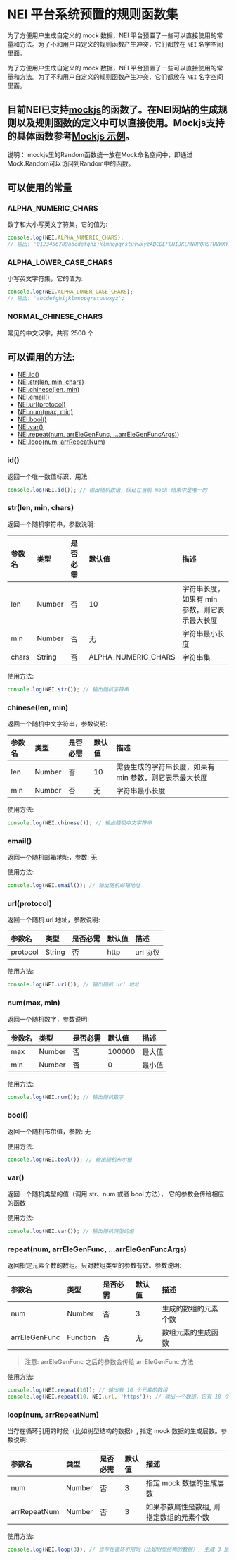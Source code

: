 # NEI 平台系统预置的规则函数集

为了方便用户生成自定义的 mock 数据，NEI 平台预置了一些可以直接使用的常量和方法。为了不和用户自定义的规则函数产生冲突，它们都放在 `NEI` 名字空间里面。

为了方便用户生成自定义的 mock 数据，NEI 平台预置了一些可以直接使用的常量和方法。为了不和用户自定义的规则函数产生冲突，它们都放在 `NEI` 名字空间里面。
## 目前NEI已支持[mockjs](http://mockjs.com/)的函数了。在NEI网站的生成规则以及规则函数的定义中可以直接使用。Mockjs支持的具体函数参考[Mockjs 示例](http://mockjs.com/examples.html)。

说明： mockjs里的Random函数统一放在Mock命名空间中，即通过Mock.Random可以访问到Random中的函数。

## 可以使用的常量

### ALPHA_NUMERIC_CHARS

数字和大小写英文字符集，它的值为:

```js
console.log(NEI.ALPHA_NUMERIC_CHARS);
// 输出: '0123456789abcdefghijklmnopqrstuvwxyzABCDEFGHIJKLMNOPQRSTUVWXYZ'
```

### ALPHA_LOWER_CASE_CHARS

小写英文字符集，它的值为:

```js
console.log(NEI.ALPHA_LOWER_CASE_CHARS);
// 输出: 'abcdefghijklmnopqrstuvwxyz';
```

### NORMAL_CHINESE_CHARS

常见的中文汉字，共有 2500 个


## 可以调用的方法:

* [NEI.id()](#id)
* [NEI.str(len, min, chars)](#strlen-min-chars)
* [NEI.chinese(len, min)](#chineselen-min)
* [NEI.email()](#email)
* [NEI.url(protocol)](#urlprotocol)
* [NEI.num(max, min)](#nummax-min)
* [NEI.bool()](#bool)
* [NEI.var()](#var)
* [NEI.repeat(num, arrEleGenFunc, ...arrEleGenFuncArgs)](#repeatnum-arrelegenfunc-arrelegenfuncargs))
* [NEI.loop(num, arrRepeatNum)](#loopnum-arrrepeatnum)

### id()
返回一个唯一数值标识，用法:

```js
console.log(NEI.id()); // 输出随机数值，保证在当前 mock 结果中是唯一的
```

### str(len, min, chars)
返回一个随机字符串，参数说明:

| 参数名 | 类型 | 是否必需 | 默认值 | 描述 |
| :--- | :--- | :--- | :--- | :--- |
| len | Number | 否 | 10 | 字符串长度，如果有 min 参数，则它表示最大长度 |
| min | Number | 否 | 无 | 字符串最小长度 |
| chars | String | 否 | ALPHA_NUMERIC_CHARS | 字符串集 |

使用方法:

```js
console.log(NEI.str()); // 输出随机字符串
```

### chinese(len, min)
返回一个随机中文字符串，参数说明:

| 参数名 | 类型 | 是否必需 | 默认值 | 描述 |
| :--- | :--- | :--- | :--- | :--- |
| len | Number | 否 | 10 | 需要生成的字符串长度，如果有 min 参数，则它表示最大长度 |
| min | Number | 否 | 无 | 字符串最小长度 |

使用方法:

```js
console.log(NEI.chinese()); // 输出随机中文字符串
```

### email()
返回一个随机邮箱地址，参数: 无

使用方法:

```js
console.log(NEI.email()); // 输出随机邮箱地址
```

### url(protocol)
返回一个随机 url 地址，参数说明:

| 参数名 | 类型 | 是否必需 | 默认值 | 描述 |
| :--- | :--- | :--- | :--- | :--- |
| protocol | String | 否 | http |  url 协议 |

使用方法:

```js
console.log(NEI.url()); // 输出随机 url 地址
```

### num(max, min)
返回一个随机数字，参数说明:

| 参数名 | 类型 | 是否必需 | 默认值 | 描述 |
| :--- | :--- | :--- | :--- | :--- |
| max | Number | 否 | 100000 |  最大值 |
| min | Number | 否 | 0 |  最小值 |

使用方法:

```js
console.log(NEI.num()); // 输出随机数字
```

### bool()
返回一个随机布尔值，参数: 无

使用方法:

```js
console.log(NEI.bool()); // 输出随机布尔值
```

### var()
返回一个随机类型的值（调用 str、num 或者 bool 方法）， 它的参数会传给相应的函数

使用方法:

```js
console.log(NEI.var()); // 输出随机类型的值
```

### repeat(num, arrEleGenFunc, ...arrEleGenFuncArgs)

返回指定元素个数的数组。只对数组类型的参数有效。参数说明:

| 参数名 | 类型 | 是否必需 | 默认值 | 描述 |
| :--- | :--- | :--- | :--- | :--- |
| num | Number | 否 | 3 | 生成的数组的元素个数 |
| arrEleGenFunc | Function | 否 | 无 | 数组元素的生成函数 |

> 注意: arrEleGenFunc 之后的参数会传给 arrEleGenFunc 方法

使用方法:

```js
console.log(NEI.repeat(10)); // 输出有 10 个元素的数组
console.log(NEI.repeat(10, NEI.url, 'https')); // 输出一个数组，它有 10 个元素，每个元素是一个 url 地址，并且 url 的协议是 https
```

### loop(num, arrRepeatNum)

当存在循环引用的时候（比如树型结构的数据）, 指定 mock 数据的生成层数。参数说明:

| 参数名 | 类型 | 是否必需 | 默认值 | 描述 |
| :--- | :--- | :--- | :--- | :--- |
| num | Number | 否 | 3 | 指定 mock 数据的生成层数 |
| arrRepeatNum | Number | 否 | 3 | 如果参数属性是数组, 则指定数组的元素个数 |

使用方法:

```js
console.log(NEI.loop(3)); // 当存在循环引用时（比如树型结构的数据）, 生成 3 层数据
```


